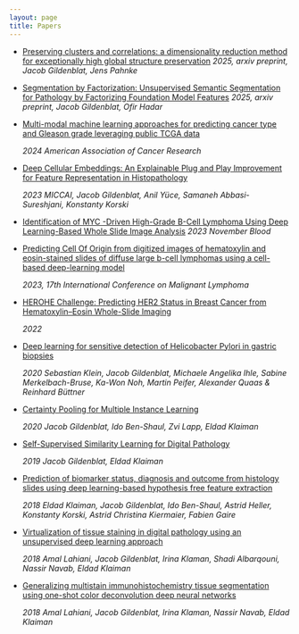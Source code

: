 ```yaml
---
layout: page
title: Papers
---
```


- [Preserving clusters and correlations: a dimensionality reduction method for exceptionally high global structure preservation](https://arxiv.org/abs/2503.07609)
 	*2025, arxiv preprint, Jacob Gildenblat, Jens Pahnke*

- [Segmentation by Factorization: Unsupervised Semantic Segmentation for Pathology by Factorizing Foundation Model Features](https://arxiv.org/abs/2409.05697)
  	*2025, arxiv preprint, Jacob Gildenblat, Ofir Hadar*


- [Multi-modal machine learning approaches for predicting cancer type and Gleason grade leveraging public TCGA data](https://www.abstractsonline.com/pp8/#!/20272/presentation/1712)

	*2024 American Association of Cancer Research*

- [Deep Cellular Embeddings: An Explainable Plug and Play Improvement for Feature Representation in Histopathology](https://link.springer.com/epdf/10.1007/978-3-031-43987-2_75?sharing_token=yxJ6M2mXl8FEoo6Lq0rSzfe4RwlQNchNByi7wbcMAY7jxNo0bliUewITgRTD3ZK5zOIKgD6offC0RWglrB0O-oy4us7z55pxC7n4LMnCki7m1PdapfqwDavHrBwuc4OtF65vUiwFCO76h-GQyVS45cr5dhxxwRJpwUHjMI-99fo%3D)

	*2023 MICCAI, Jacob Gildenblat, Anil Yüce, Samaneh Abbasi-Sureshjani, Konstanty Korski*

- [Identification of MYC -Driven High-Grade B-Cell Lymphoma Using Deep Learning-Based Whole Slide Image Analysis](https://www.researchgate.net/publication/376162120_Identification_of_MYC_-Driven_High-Grade_B-Cell_Lymphoma_Using_Deep_Learning-Based_Whole_Slide_Image_Analysis)
	*2023 November Blood*

- [Predicting Cell Of Origin from digitized images of hematoxylin and eosin-stained slides of diffuse large b-cell lymphomas using a cell-based deep-learning model](https://medically.gene.com/content/dam/pdmahub/restricted/oncology/icml-2023/ICNL-2023-poster-yuce-predicting-cell-of-origin-from-digitized-images.pdf)

	*2023, 17th International Conference on Malignant Lymphoma*
  
- [HEROHE Challenge: Predicting HER2 Status in Breast Cancer from Hematoxylin–Eosin Whole-Slide Imaging](https://www.mdpi.com/2313-433X/8/8/213)
	
	*2022*

- [Deep learning for sensitive detection of Helicobacter Pylori in gastric biopsies](https://bmcgastroenterol.biomedcentral.com/articles/10.1186/s12876-020-01494-7)

	*2020 Sebastian Klein, Jacob Gildenblat, Michaele Angelika Ihle, Sabine Merkelbach-Bruse, Ka-Won Noh, Martin Peifer, Alexander Quaas & Reinhard Büttner*

- [Certainty Pooling for Multiple Instance Learning](https://arxiv.org/abs/2008.10548)

	*2020 Jacob Gildenblat, Ido Ben-Shaul, Zvi Lapp, Eldad Klaiman*

- [Self-Supervised Similarity Learning for Digital Pathology](https://arxiv.org/abs/1905.08139)
	
	*2019 Jacob Gildenblat, Eldad Klaiman*

- [Prediction of biomarker status, diagnosis and outcome from histology slides using deep learning-based hypothesis free feature extraction](https://ascopubs.org/doi/abs/10.1200/JCO.2019.37.15_suppl.3140?af=R&)

	*2018 Eldad Klaiman, Jacob Gildenblat, Ido Ben-Shaul, Astrid Heller, Konstanty Korski, Astrid Christina Kiermaier, Fabien Gaire*

- [Virtualization of tissue staining in digital pathology using an unsupervised deep learning approach](https://arxiv.org/abs/1810.06415)

	*2018 Amal Lahiani, Jacob Gildenblat, Irina Klaman, Shadi Albarqouni, Nassir Navab, Eldad Klaiman*

- [Generalizing multistain immunohistochemistry tissue segmentation using one-shot color deconvolution deep neural networks](https://arxiv.org/abs/1805.06958)

	*2018 Amal Lahiani, Jacob Gildenblat, Irina Klaman, Nassir Navab, Eldad Klaiman*
